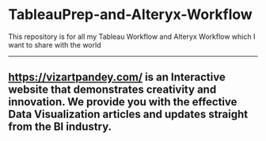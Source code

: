 # TableauPrep-and-Alteryx-Workflow

This repository is for all my Tableau Workflow and Alteryx Workflow which I want to share with the world

----------------------------------------------------------------------------------------------------------------------------------
https://vizartpandey.com/ is an Interactive website that demonstrates creativity and innovation. We provide you with the effective Data Visualization articles and updates straight from the BI industry.
----------------------------------------------------------------------------------------------------------------------------------

